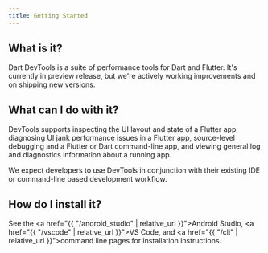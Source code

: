 ```yaml
---
title: Getting Started
---
```


## What is it?

Dart DevTools is a suite of performance tools for Dart and Flutter. It's currently in
preview release, but we're actively working improvements and on shipping new versions.

## What can I do with it?

DevTools supports inspecting the UI layout and state of a Flutter app, diagnosing UI
jank performance issues in a Flutter app, source-level debugging and a Flutter or Dart
command-line app, and viewing general log and diagnostics information about a running
app.

We expect developers to use DevTools in conjunction with their existing IDE or
command-line based development workflow.

## How do I install it?

See the
<a href="{{ "/android_studio" | relative_url }}">Android Studio</a>,
<a href="{{ "/vscode" | relative_url }}">VS Code</a>, and
<a href="{{ "/cli" | relative_url }}">command line</a> pages for installation
instructions.
